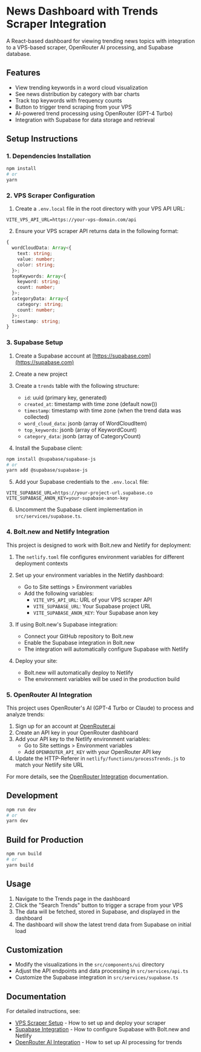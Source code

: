 # News Dashboard with Trends Scraper Integration

A React-based dashboard for viewing trending news topics with integration to a VPS-based scraper, OpenRouter AI processing, and Supabase database.

## Features

- View trending keywords in a word cloud visualization
- See news distribution by category with bar charts
- Track top keywords with frequency counts
- Button to trigger trend scraping from your VPS
- AI-powered trend processing using OpenRouter (GPT-4 Turbo)
- Integration with Supabase for data storage and retrieval

## Setup Instructions

### 1. Dependencies Installation

```bash
npm install
# or
yarn
```

### 2. VPS Scraper Configuration

1. Create a `.env.local` file in the root directory with your VPS API URL:

```
VITE_VPS_API_URL=https://your-vps-domain.com/api
```

2. Ensure your VPS scraper API returns data in the following format:

```typescript
{
  wordCloudData: Array<{
    text: string;
    value: number;
    color: string;
  }>;
  topKeywords: Array<{
    keyword: string;
    count: number;
  }>;
  categoryData: Array<{
    category: string;
    count: number;
  }>;
  timestamp: string;
}
```

### 3. Supabase Setup

1. Create a Supabase account at [https://supabase.com](https://supabase.com)
2. Create a new project
3. Create a `trends` table with the following structure:
   - `id`: uuid (primary key, generated)
   - `created_at`: timestamp with time zone (default now())
   - `timestamp`: timestamp with time zone (when the trend data was collected)
   - `word_cloud_data`: jsonb (array of WordCloudItem)
   - `top_keywords`: jsonb (array of KeywordCount)
   - `category_data`: jsonb (array of CategoryCount)

4. Install the Supabase client:

```bash
npm install @supabase/supabase-js
# or
yarn add @supabase/supabase-js
```

5. Add your Supabase credentials to the `.env.local` file:

```
VITE_SUPABASE_URL=https://your-project-url.supabase.co
VITE_SUPABASE_ANON_KEY=your-supabase-anon-key
```

6. Uncomment the Supabase client implementation in `src/services/supabase.ts`.

### 4. Bolt.new and Netlify Integration

This project is designed to work with Bolt.new and Netlify for deployment:

1. The `netlify.toml` file configures environment variables for different deployment contexts
2. Set up your environment variables in the Netlify dashboard:
   - Go to Site settings > Environment variables
   - Add the following variables:
     - `VITE_VPS_API_URL`: URL of your VPS scraper API
     - `VITE_SUPABASE_URL`: Your Supabase project URL
     - `VITE_SUPABASE_ANON_KEY`: Your Supabase anon key

3. If using Bolt.new's Supabase integration:
   - Connect your GitHub repository to Bolt.new
   - Enable the Supabase integration in Bolt.new
   - The integration will automatically configure Supabase with Netlify

4. Deploy your site:
   - Bolt.new will automatically deploy to Netlify
   - The environment variables will be used in the production build

### 5. OpenRouter AI Integration

This project uses OpenRouter's AI (GPT-4 Turbo or Claude) to process and analyze trends:

1. Sign up for an account at [OpenRouter.ai](https://openrouter.ai/)
2. Create an API key in your OpenRouter dashboard
3. Add your API key to the Netlify environment variables:
   - Go to Site settings > Environment variables
   - Add `OPENROUTER_API_KEY` with your OpenRouter API key
4. Update the HTTP-Referer in `netlify/functions/processTrends.js` to match your Netlify site URL

For more details, see the [OpenRouter Integration](./docs/OPENROUTER_SETUP.md) documentation.

## Development

```bash
npm run dev
# or
yarn dev
```

## Build for Production

```bash
npm run build
# or
yarn build
```

## Usage

1. Navigate to the Trends page in the dashboard
2. Click the "Search Trends" button to trigger a scrape from your VPS
3. The data will be fetched, stored in Supabase, and displayed in the dashboard
4. The dashboard will show the latest trend data from Supabase on initial load

## Customization

- Modify the visualizations in the `src/components/ui` directory
- Adjust the API endpoints and data processing in `src/services/api.ts`
- Customize the Supabase integration in `src/services/supabase.ts`

## Documentation

For detailed instructions, see:

- [VPS Scraper Setup](./docs/SCRAPER_SETUP.md) - How to set up and deploy your scraper
- [Supabase Integration](./docs/SUPABASE_SETUP.md) - How to configure Supabase with Bolt.new and Netlify
- [OpenRouter AI Integration](./docs/OPENROUTER_SETUP.md) - How to set up AI processing for trends